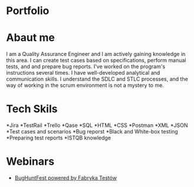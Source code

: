 # Portfolio

# Abaut me
I am a Quality Assurance Engineer and I am actively gaining knowledge in this area. I can create test cases based on specifications, perform manual tests, and and prepare bug reports. I've worked on the program's instructions several times. I have well-developed analytical and communication skills. I understand the SDLC and STLC processes, and the way of working in the scrum environment is not a mystery to me.

# Tech Skils
*Jira
*TestRail
*Trello
*Qase
*SQL
*HTML
*CSS
*Postman
*XML
*JSON
*Test cases and scenarios
*Bug reporst
*Black and White-box testing
*Preparing test reports
*ISTQB knowledge

# Webinars
  * [BugHuntFest powered by Fabryka Testów](https://fabrykatestow.pl/bughuntfest/)
